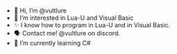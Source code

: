 - 👋 Hi, I’m @vultlure
- 👀 I’m interested in Lua-U and Visual Basic
- ✨ I know how to program in Lua-U and in Visual Basic.
- 🗣️ Contact me! @vultlure on discord.
- 🌱 I’m currently learning C#

<!---
vultlure/vultlure is a ✨ special ✨ repository because its `README.md` (this file) appears on your GitHub profile.
You can click the Preview link to take a look at your changes. It's ✨cool✨ isn't it? ✨✨✨✨✨✨✨✨✨✨✨✨✨✨✨✨✨✨✨✨
--->
